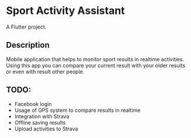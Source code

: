 # Sport Activity Assistant
A Flutter project.

## Description
Mobile application that helps to monitor sport results in realtime activities. 
Using this app you can compare your current result with your older results or even with result other people.

## TODO:
- Facebook login
- Usage of GPS system to compare results in realtime
- Integration with Strava
- Offline saving results
- Upload activities to Strava